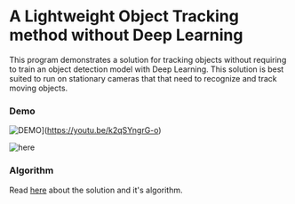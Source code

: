 # A Lightweight Object Tracking method without Deep Learning

This program demonstrates a solution for tracking objects without requiring to train an object detection model with Deep Learning. This solution is best suited to run on stationary cameras that that need to recognize and track moving objects. 

### Demo
![DEMO](https://jixjiastorage.blob.core.windows.net/blog-resources/lightweight-object-tracking/demo_video.gif)](https://youtu.be/k2qSYngrG-o)

![here](https://jixjiastorage.blob.core.windows.net/blog-resources/lightweight-object-tracking/demo_video.gif)

### Algorithm

Read [here](https://jixjia.com/2020/02/27/lightweight-object-tracking/) about the solution and it's algorithm.
